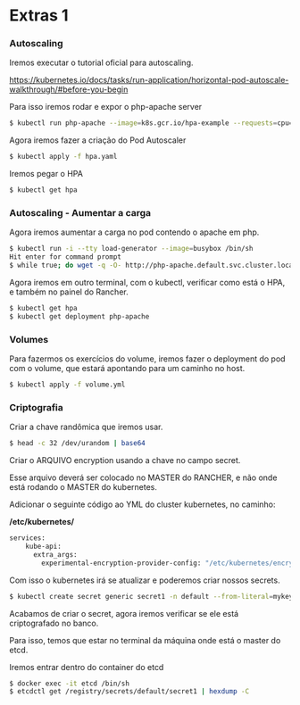# Extras 1

### Autoscaling

Iremos executar o tutorial oficial para autoscaling.

https://kubernetes.io/docs/tasks/run-application/horizontal-pod-autoscale-walkthrough/#before-you-begin

Para isso iremos rodar e expor o php-apache server

```sh
$ kubectl run php-apache --image=k8s.gcr.io/hpa-example --requests=cpu=200m --expose --port=80
```

Agora iremos fazer a criação do Pod Autoscaler

```sh
$ kubectl apply -f hpa.yaml
```

Iremos pegar o HPA

```sh
$ kubectl get hpa
```

### Autoscaling - Aumentar a carga

Agora iremos aumentar a carga no pod contendo o apache em php.

```sh
$ kubectl run -i --tty load-generator --image=busybox /bin/sh
Hit enter for command prompt
$ while true; do wget -q -O- http://php-apache.default.svc.cluster.local; done
```

Agora iremos em outro terminal, com o kubectl, verificar como está o HPA, e também no painel do Rancher. 

```sh 
$ kubectl get hpa
$ kubectl get deployment php-apache
```

### Volumes

Para fazermos os exercícios do volume, iremos fazer o deployment do pod com o volume, que estará apontando para um caminho no host.

```sh 
$ kubectl apply -f volume.yml
```

### Criptografia


Criar a chave randômica que iremos usar.

```sh
$ head -c 32 /dev/urandom | base64
```

Criar o ARQUIVO encryption usando a chave no campo secret.

Esse arquivo deverá ser colocado no MASTER do RANCHER, e não onde está rodando o MASTER do kubernetes.

Adicionar o seguinte código ao YML do cluster kubernetes, no caminho:

**/etc/kubernetes/**

```sh
services:
    kube-api:
      extra_args:
        experimental-encryption-provider-config: "/etc/kubernetes/encryption.yml" 
```
Com isso o kubernetes irá se atualizar e poderemos criar nossos secrets.

```sh
$ kubectl create secret generic secret1 -n default --from-literal=mykey=mydata
```

Acabamos de criar o secret, agora iremos verificar se ele está criptografado no banco.

Para isso, temos que estar no terminal da máquina onde está o master do etcd. 

Iremos entrar dentro do container do etcd

```sh
$ docker exec -it etcd /bin/sh
$ etcdctl get /registry/secrets/default/secret1 | hexdump -C
```



